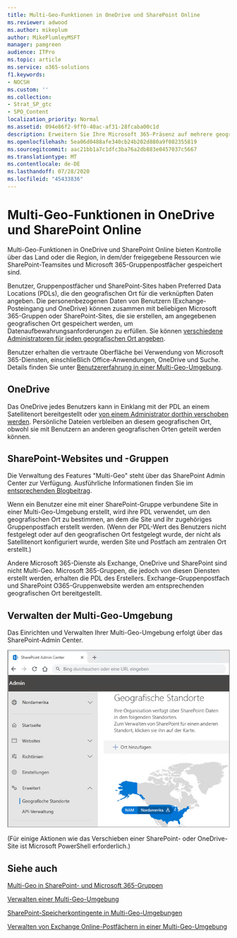 ```yaml
---
title: Multi-Geo-Funktionen in OneDrive und SharePoint Online
ms.reviewer: adwood
ms.author: mikeplum
author: MikePlumleyMSFT
manager: pamgreen
audience: ITPro
ms.topic: article
ms.service: o365-solutions
f1.keywords:
- NOCSH
ms.custom: ''
ms.collection:
- Strat_SP_gtc
- SPO_Content
localization_priority: Normal
ms.assetid: 094e86f2-9ff0-40ac-af31-28fcaba00c1d
description: Erweitern Sie Ihre Microsoft 365-Präsenz auf mehrere geografische Regionen mit Multi-Geo-Funktionen in OneDrive Online.
ms.openlocfilehash: 5ea06d0488afe340cb24b202d880a9f082355819
ms.sourcegitcommit: aac21bb1a7c1dfc3ba76a2db883e0457037c5667
ms.translationtype: MT
ms.contentlocale: de-DE
ms.lasthandoff: 07/28/2020
ms.locfileid: "45433836"
---
```

# <a name="multi-geo-capabilities-in-onedrive-and-sharepoint-online"></a>Multi-Geo-Funktionen in OneDrive und SharePoint Online

Multi-Geo-Funktionen in OneDrive und SharePoint Online bieten Kontrolle über das Land oder die Region, in dem/der freigegebene Ressourcen wie SharePoint-Teamsites und Microsoft 365-Gruppenpostfächer gespeichert sind.

Benutzer, Gruppenpostfächer und SharePoint-Sites haben Preferred Data Locations (PDLs), die den geografischen Ort für die verknüpften Daten angeben. Die personenbezogenen Daten von Benutzern (Exchange-Posteingang und OneDrive) können zusammen mit beliebigen Microsoft 365-Gruppen oder SharePoint-Sites, die sie erstellen, am angegebenen geografischen Ort gespeichert werden, um Datenaufbewahrungsanforderungen zu erfüllen. Sie können [verschiedene Administratoren für jeden geografischen Ort angeben](add-a-sharepoint-geo-admin.md).

Benutzer erhalten die vertraute Oberfläche bei Verwendung von Microsoft 365-Diensten, einschließlich Office-Anwendungen, OneDrive und Suche. Details finden Sie unter [Benutzererfahrung in einer Multi-Geo-Umgebung](multi-geo-user-experience.md).

## <a name="onedrive"></a>OneDrive

Das OneDrive jedes Benutzers kann in Einklang mit der PDL an einem Satellitenort bereitgestellt oder [von einem Administrator dorthin verschoben werden](move-onedrive-between-geo-locations.md). Persönliche Dateien verbleiben an diesem geografischen Ort, obwohl sie mit Benutzern an anderen geografischen Orten geteilt werden können.

## <a name="sharepoint-sites-and-groups"></a>SharePoint-Websites und -Gruppen

Die Verwaltung des Features "Multi-Geo" steht über das SharePoint Admin Center zur Verfügung. Ausführliche Informationen finden Sie im [entsprechenden Blogbeitrag](https://techcommunity.microsoft.com/t5/Office-365-Blog/Now-available-Multi-Geo-in-SharePoint-and-Office-365-Groups/ba-p/263302).

Wenn ein Benutzer eine mit einer SharePoint-Gruppe verbundene Site in einer Multi-Geo-Umgebung erstellt, wird ihre PDL verwendet, um den geografischen Ort zu bestimmen, an dem die Site und ihr zugehöriges Gruppenpostfach erstellt werden. (Wenn der PDL-Wert des Benutzers nicht festgelegt oder auf den geografischen Ort festgelegt wurde, der nicht als Satellitenort konfiguriert wurde, werden Site und Postfach am zentralen Ort erstellt.)

Andere Microsoft 365-Dienste als Exchange, OneDrive und SharePoint sind nicht Multi-Geo. Microsoft 365-Gruppen, die jedoch von diesen Diensten erstellt werden, erhalten die PDL des Erstellers. Exchange-Gruppenpostfach und SharePoint O365-Gruppenwebsite werden am entsprechenden geografischen Ort bereitgestellt. 

## <a name="managing-the-multi-geo-environment"></a>Verwalten der Multi-Geo-Umgebung

Das Einrichten und Verwalten Ihrer Multi-Geo-Umgebung erfolgt über das SharePoint-Admin Center. 

![Screenshot der Seite mit geografischen Orten im SharePoint-Admin Center](media/sharepoint-multi-geo-admin-center.png)

(Für einige Aktionen wie das Verschieben einer SharePoint- oder OneDrive-Site ist Microsoft PowerShell erforderlich.)

## <a name="see-also"></a>Siehe auch

[Multi-Geo in SharePoint- und Microsoft 365-Gruppen](https://techcommunity.microsoft.com/t5/Office-365-Blog/Now-available-Multi-Geo-in-SharePoint-and-Office-365-Groups/ba-p/263302)

[Verwalten einer Multi-Geo-Umgebung](administering-a-multi-geo-environment.md)

[SharePoint-Speicherkontingente in Multi-Geo-Umgebungen](sharepoint-multi-geo-storage-quota.md)

[Verwalten von Exchange Online-Postfächern in einer Multi-Geo-Umgebung](administering-exchange-online-multi-geo.md)
